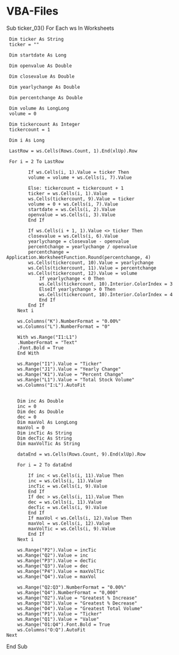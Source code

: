 # VBA-Files

Sub ticker_03()
For Each ws In Worksheets

     Dim ticker As String
     ticker = ""

     Dim startdate As Long

     Dim openvalue As Double

     Dim closevalue As Double

     Dim yearlychange As Double

     Dim percentchange As Double

     Dim volume As LongLong
     volume = 0

     Dim tickercount As Integer
     tickercount = 1

     Dim i As Long

     LastRow = ws.Cells(Rows.Count, 1).End(xlUp).Row

     For i = 2 To LastRow

            If ws.Cells(i, 1).Value = ticker Then
            volume = volume + ws.Cells(i, 7).Value

            Else: tickercount = tickercount + 1
            ticker = ws.Cells(i, 1).Value
            ws.Cells(tickercount, 9).Value = ticker
            volume = 0 + ws.Cells(i, 7).Value
            startdate = ws.Cells(i, 2).Value
            openvalue = ws.Cells(i, 3).Value
            End If

            If ws.Cells(i + 1, 1).Value <> ticker Then
            closevalue = ws.Cells(i, 6).Value
            yearlychange = closevalue - openvalue
            percentchange = yearlychange / openvalue
            percentchange = Application.WorksheetFunction.Round(percentchange, 4)
            ws.Cells(tickercount, 10).Value = yearlychange
            ws.Cells(tickercount, 11).Value = percentchange
            ws.Cells(tickercount, 12).Value = volume
                If yearlychange < 0 Then
                ws.Cells(tickercount, 10).Interior.ColorIndex = 3
                ElseIf yearlychange > 0 Then
                ws.Cells(tickercount, 10).Interior.ColorIndex = 4
                End If
            End If
        Next i

        ws.Columns("K").NumberFormat = "0.00%"
        ws.Columns("L").NumberFormat = "0"

        With ws.Range("I1:L1")
        .NumberFormat = "Text"
        .Font.Bold = True
        End With

        ws.Range("I1").Value = "Ticker"
        ws.Range("J1").Value = "Yearly Change"
        ws.Range("K1").Value = "Percent Change"
        ws.Range("L1").Value = "Total Stock Volume"
        ws.Columns("I:L").AutoFit


        Dim inc As Double
        inc = 0
        Dim dec As Double
        dec = 0
        Dim maxVol As LongLong
        maxVol = 0
        Dim incTic As String
        Dim decTic As String
        Dim maxVolTic As String

        dataEnd = ws.Cells(Rows.Count, 9).End(xlUp).Row

        For i = 2 To dataEnd

            If inc < ws.Cells(i, 11).Value Then
            inc = ws.Cells(i, 11).Value
            incTic = ws.Cells(i, 9).Value
            End If
            If dec > ws.Cells(i, 11).Value Then
            dec = ws.Cells(i, 11).Value
            decTic = ws.Cells(i, 9).Value
            End If
            If maxVol < ws.Cells(i, 12).Value Then
            maxVol = ws.Cells(i, 12).Value
            maxVolTic = ws.Cells(i, 9).Value
            End If
        Next i

        ws.Range("P2").Value = incTic
        ws.Range("Q2").Value = inc
        ws.Range("P3").Value = decTic
        ws.Range("Q3").Value = dec
        ws.Range("P4").Value = maxVolTic
        ws.Range("Q4").Value = maxVol

        ws.Range("Q2:Q3").NumberFormat = "0.00%"
        ws.Range("Q4").NumberFormat = "0,000"
        ws.Range("O2").Value = "Greatest % Increase"
        ws.Range("O3").Value = "Greatest % Decrease"
        ws.Range("O4").Value = "Greatest Total Volume"
        ws.Range("P1").Value = "Ticker"
        ws.Range("Q1").Value = "Value"
        ws.Range("O1:Q4").Font.Bold = True
        ws.Columns("O:Q").AutoFit
    Next
End Sub
